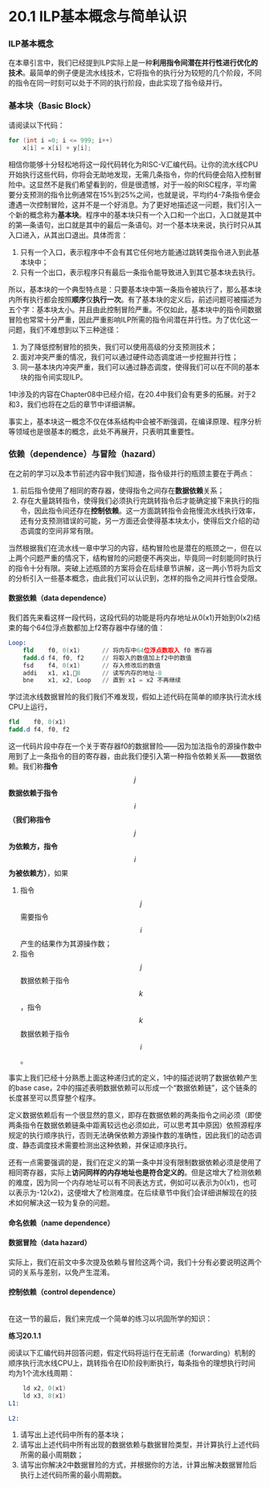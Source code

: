 # 20.1 ILP基本概念与简单认识

### ILP基本概念

在本章引言中，我们已经提到ILP实际上是一种**利用指令间潜在并行性进行优化的技术**。最简单的例子便是流水线技术，它将指令的执行分为较短的几个阶段，不同的指令在同一时刻可以处于不同的执行阶段，由此实现了指令级并行。

### 基本块（Basic Block）

请阅读以下代码：

```c
for (int i =0; i <= 999; i++)
    x[i] = x[i] + y[i];
```

相信你能够十分轻松地将这一段代码转化为RISC-V汇编代码。让你的流水线CPU开始执行这些代码，你将会无助地发现，无需几条指令，你的代码便会陷入控制冒险中。这显然不是我们希望看到的，但是很遗憾，对于一般的RISC程序，平均需要分支预测的指令比例通常在15%到25%之间，也就是说，平均约4-7条指令便会遭遇一次控制冒险，这并不是一个好消息。为了更好地描述这一问题，我们引入一个新的概念称为**基本块**。程序中的基本块只有一个入口和一个出口，入口就是其中的第—条语句，出口就是其中的最后一条语句。对一个基本块来说，执行时只从其入口进入，从其出口退出。具体而言：

1. 只有一个入口，表示程序中不会有其它任何地方能通过跳转类指令进入到此基本块中；
2. 只有一个出口，表示程序只有最后一条指令能导致进入到其它基本块去执行。

所以，基本块的一个典型特点是：只要基本块中第一条指令被执行了，那么基本块内所有执行都会按照**顺序**仅**执行一次**。有了基本块的定义后，前述问题可被描述为五个字：基本块太小。并且由此控制冒险严重。不仅如此，基本块中的指令间数据冒险也常常十分严重，因此严重影响ILP所需的指令间潜在并行性。为了优化这一问题，我们不难想到以下三种途径：

1. 为了降低控制冒险的损失，我们可以使用高级的分支预测技术；
2. 面对冲突严重的情况，我们可以通过硬件动态调度进一步挖掘并行性；
3. 同一基本块内冲突严重，我们可以通过静态调度，使得我们可以在不同的基本块的指令间实现ILP。

1中涉及的内容在Chapter08中已经介绍，在20.4中我们会有更多的拓展。对于2和3，我们也将在之后的章节中详细讲解。

事实上，基本块这一概念不仅在体系结构中会被不断强调，在编译原理、程序分析等领域也是很基本的概念，此处不再展开，只表明其重要性。

### 依赖（dependence）与冒险（hazard）

在之前的学习以及本节前述内容中我们知道，指令级并行的瓶颈主要在于两点：

1. 前后指令使用了相同的寄存器，使得指令之间存在**数据依赖**关系；
2. 存在大量跳转指令，使得我们必须执行完跳转指令后才能确定接下来执行的指令，因此指令间还存在**控制依赖**。这一方面跳转指令会拖慢流水线执行效率，还有分支预测错误的可能，另一方面还会使得基本块太小，使得后文介绍的动态调度的空间非常有限。

当然根据我们在流水线一章中学习的内容，结构冒险也是潜在的瓶颈之一，但在以上两个问题严重的情况下，结构冒险的问题便不再突出，毕竟同一时刻能同时执行的指令十分有限。突破上述瓶颈的方案将会在后续章节讲解，这一两小节将为后文的分析引入一些基本概念，由此我们可以认识到，怎样的指令之间并行性会受限。

#### 数据依赖（data dependence）

我们首先来看这样一段代码，这段代码的功能是将内存地址从0(x1)开始到0(x2)结束的每个64位浮点数都加上f2寄存器中存储的值：

```nasm
Loop: 
    fld    f0, 0(x1)      // 将内存中64位浮点数取入 f0 寄存器
    fadd.d f4, f0, f2     // 将取入的数值加上f2中的数值
    fsd    f4, 0(x1)      // 存入修改后的数值
    addi   x1, x1,8      // 读写内存的地址-8
    bne    x1, x2, Loop   // 直到 x1 = x2 不再继续
```

学过流水线数据冒险的我们我们不难发现，假如上述代码在简单的顺序执行流水线CPU上运行，

```nasm
fld    f0, 0(x1)
fadd.d f4, f0, f2
```

这一代码片段中存在一个关于寄存器f0的数据冒险——因为加法指令的源操作数中用到了上一条指令的目的寄存器，由此我们便引入第一种指令依赖关系——数据依赖。我们称**指令**$$j$$**数据依赖于指令**$$i$$**（我们称指令**$$j$$**为依赖方，指令**$$i$$**为被依赖方）**，如果

1. 指令$$j$$需要指令$$i$$产生的结果作为其源操作数；
2. 指令$$j$$数据依赖于指令$$k$$，指令$$k$$数据依赖于指令$$i$$。

事实上我们已经十分熟悉上面这种递归式的定义，1中的描述说明了数据依赖产生的base case，2中的描述表明数据依赖可以形成一个“数据依赖链”，这个链条的长度甚至可以贯穿整个程序。

定义数据依赖后有一个很显然的意义，即存在数据依赖的两条指令之间必须（即使两条指令在数据依赖链条中距离较远也必须如此，可以思考其中原因）依照源程序规定的执行顺序执行，否则无法确保依赖方源操作数的准确性，因此我们的动态调度、静态调度技术需要检测出这种依赖，并保证顺序执行。

还有一点需要强调的是，我们在定义的第一条中并没有限制数据依赖必须是使用了相同寄存器，实际上**访问同样的内存地址也是符合定义的**。但是这增大了检测依赖的难度，因为同一个内存地址可以有不同表达方式，例如可以表示为0(x1)，也可以表示为-12(x2)，这便增大了检测难度。在后续章节中我们会详细讲解现在的技术如何解决这一较为复杂的问题。

#### 命名依赖（name dependence）



#### 数据冒险（data hazard）

实际上，我们在前文中多次提及依赖与冒险这两个词，我们十分有必要说明这两个词的关系与差别，以免产生混淆。

#### 控制依赖（control dependence）



<img alt="" class="gitbook-drawing">

在这一节的最后，我们来完成一个简单的练习以巩固所学的知识：

**练习20.1.1**

阅读以下汇编代码并回答问题，假定代码将运行在无前递（forwarding）机制的顺序执行流水线CPU上，跳转指令在ID阶段判断执行，每条指令的理想执行时间均为1个流水线周期：

```nasm
    ld x2, 0(x1)
    ld x3, 8(x1)
L1:
    
L2:
```

1. 请写出上述代码中所有的基本块；
2. 请写出上述代码中所有出现的数据依赖与数据冒险类型，并计算执行上述代码所需的最小周期数；
3. 请写出你解决2中数据冒险的方式，并根据你的方法，计算出解决数据冒险后执行上述代码所需的最小周期数。
